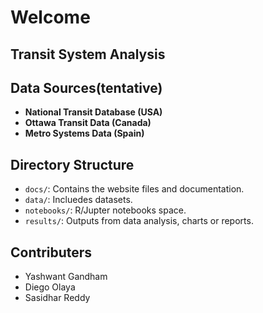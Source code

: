 # Welcome
## Transit System Analysis

## Data Sources(tentative)
- **National Transit Database (USA)**
- **Ottawa Transit Data (Canada)** 
- **Metro Systems Data (Spain)**

## Directory Structure

- `docs/`: Contains the website files and documentation.
- `data/`: Incluedes datasets.
- `notebooks/`: R/Jupter notebooks space.
- `results/`: Outputs from data analysis, charts or reports.

## Contributers

- Yashwant Gandham
- Diego Olaya
- Sasidhar Reddy


